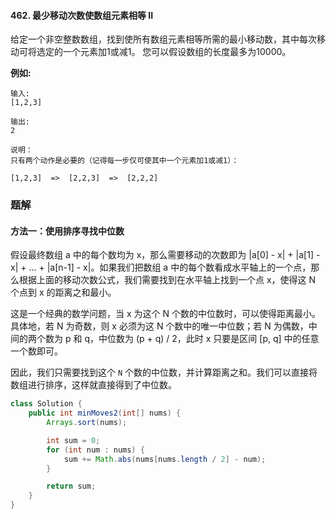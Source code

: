 #### 462. 最少移动次数使数组元素相等 II

给定一个非空整数数组，找到使所有数组元素相等所需的最小移动数，其中每次移动可将选定的一个元素加1或减1。 您可以假设数组的长度最多为10000。

**例如:**

```shell
输入:
[1,2,3]

输出:
2

说明：
只有两个动作是必要的（记得每一步仅可使其中一个元素加1或减1）： 

[1,2,3]  =>  [2,2,3]  =>  [2,2,2]

```

### 题解

#### 方法一：使用排序寻找中位数

假设最终数组 a 中的每个数均为 x，那么需要移动的次数即为 |a[0] - x| + |a[1] - x| + ... + |a[n-1] - x|。如果我们把数组 a 中的每个数看成水平轴上的一个点，那么根据上面的移动次数公式，我们需要找到在水平轴上找到一个点 x，使得这 N 个点到 x 的距离之和最小。

这是一个经典的数学问题，当 x 为这个 N 个数的中位数时，可以使得距离最小。具体地，若 N 为奇数，则 x 必须为这 N 个数中的唯一中位数；若 N 为偶数，中间的两个数为 p 和 q，中位数为 (p + q) / 2，此时 x 只要是区间 [p, q] 中的任意一个数即可。

因此，我们只需要找到这个 `N` 个数的中位数，并计算距离之和。我们可以直接将数组进行排序，这样就直接得到了中位数。

```java
class Solution {
    public int minMoves2(int[] nums) {
        Arrays.sort(nums);

        int sum = 0;
        for (int num : nums) {
            sum += Math.abs(nums[nums.length / 2] - num);
        }

        return sum;
    }
}
```

